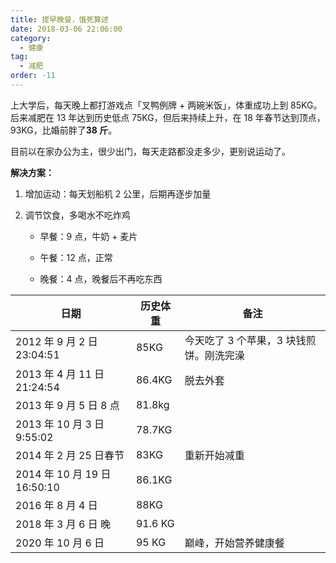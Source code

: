 ```yaml
---
title: 提早晚餐，饿死算逑
date: 2018-03-06 22:06:00
category:
  - 健康
tag:
  - 减肥
order: -11
---
```


上大学后，每天晚上都打游戏点「叉鸭例牌 + 两碗米饭」，体重成功上到 85KG。后来减肥在 13 年达到历史低点 75KG，但后来持续上升，在 18 年春节达到顶点，93KG，比婚前胖了**38 斤**。

目前以在家办公为主，很少出门，每天走路都没走多少，更别说运动了。

**解决方案：**

1. 增加运动：每天划船机 2 公里，后期再逐步加量

2. 调节饮食，多喝水不吃炸鸡

   - 早餐：9 点，牛奶 + 麦片

   - 午餐：12 点，正常

   - 晚餐：4 点，晚餐后不再吃东西

| 日期                         | 历史体重 | 备注                                     |
| ---------------------------- | -------- | ---------------------------------------- |
| 2012 年 9 月 2 日 23:04:51   | 85KG     | 今天吃了 3 个苹果，3 块钱煎饼。刚洗完澡 |
| 2013 年 4 月 11 日 21:24:54  | 86.4KG   | 脱去外套                                 |
| 2013 年 9 月 5 日 8 点       | 81.8kg   |
| 2013 年 10 月 3 日 9:55:02   | 78.7KG   |
| 2014 年 2 月 25 日春节       | 83KG     | 重新开始减重                             |
| 2014 年 10 月 19 日 16:50:10 | 86.1KG   |
| 2016 年 8 月 4 日            | 88KG     |
| 2018 年 3 月 6 日 晚         | 91.6 KG  |
| 2020 年 10 月 6 日           | 95 KG    | 巅峰，开始营养健康餐                     |
